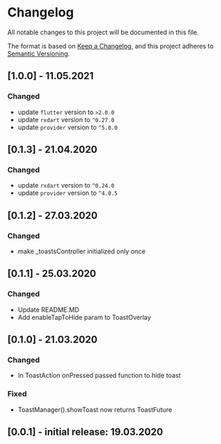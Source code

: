 # Changelog

All notable changes to this project will be documented in this file.

The format is based on [Keep a Changelog](https://keepachangelog.com/en/1.0.0/),
and this project adheres to [Semantic Versioning](https://semver.org/spec/v2.0.0.html).

## [1.0.0] - 11.05.2021

### Changed

- update `flutter` version to `>2.0.0`
- update `rxdart` version to `^0.27.0`
- update `provider` version to `^5.0.0`

## [0.1.3] - 21.04.2020

### Changed

- update `rxdart` version to `^0.24.0`
- update `provider` version to `^4.0.5`

## [0.1.2] - 27.03.2020

### Changed

- make _toastsController initialized only once

## [0.1.1] - 25.03.2020

### Changed

- Update README.MD
- Add enableTapToHide param to ToastOverlay

## [0.1.0] - 21.03.2020

### Changed

- In ToastAction onPressed passed function to hide toast

### Fixed

- ToastManager().showToast now returns ToastFuture

## [0.0.1] - initial release: 19.03.2020

